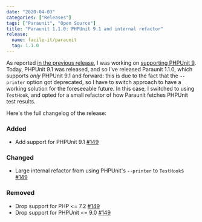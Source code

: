 ```yaml
---
date: "2020-04-03"
categories: ["Releases"]
tags: ["Paraunit", "Open Source"]
title: "Paraunit 1.1.0: PHPUnit 9.1 and internal refactor"
release:
  name: facile-it/paraunit
  tag: 1.1.0
---
```


As reported [in the previous release](/news/release/1.0.1), I was working on [supporting PHPUnit 9](https://github.com/facile-it/paraunit/pull/149). Today, PHPUnit 9.1 was released, and so I've released Paraunit 1.1.0, which supports *only* PHPUnit 9.1 and forward: this is due to the fact that the `--printer` option got deprecated, so I have to switch approach to have a working solution for the foreseeable future. In this case, I switched to using `TestHook`, and opted for a small refactor of how Paraunit fetches PHPUnit test results.
<!--more-->

Here's the full changelog of the release:

### Added
 * Add support for PHPUnit 9.1 [#149](https://github.com/facile-it/paraunit/pull/149)
### Changed
 * Large internal refactor from using PHPUnit's `--printer` to `TestHook`s [#149](https://github.com/facile-it/paraunit/pull/149)
### Removed
 * Drop support for PHP <= 7.2 [#149](https://github.com/facile-it/paraunit/pull/149)
 * Drop support for PHPUnit <= 9.0 [#149](https://github.com/facile-it/paraunit/pull/149)
